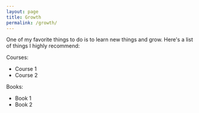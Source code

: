 ```yaml
---
layout: page
title: Growth
permalink: /growth/
---
```


One of my favorite things to do is to learn new things and grow. Here's a list
of things I highly recommend:

Courses:

- Course 1
- Course 2

Books:

- Book 1
- Book 2
